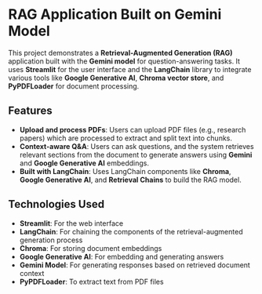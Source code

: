 # RAG Application Built on Gemini Model

This project demonstrates a **Retrieval-Augmented Generation (RAG)** application built with the **Gemini model** for question-answering tasks. It uses **Streamlit** for the user interface and the **LangChain** library to integrate various tools like **Google Generative AI**, **Chroma vector store**, and **PyPDFLoader** for document processing.

## Features

- **Upload and process PDFs**: Users can upload PDF files (e.g., research papers) which are processed to extract and split text into chunks.
- **Context-aware Q&A**: Users can ask questions, and the system retrieves relevant sections from the document to generate answers using **Gemini** and **Google Generative AI** embeddings.
- **Built with LangChain**: Uses LangChain components like **Chroma**, **Google Generative AI**, and **Retrieval Chains** to build the RAG model.
  
## Technologies Used

- **Streamlit**: For the web interface
- **LangChain**: For chaining the components of the retrieval-augmented generation process
- **Chroma**: For storing document embeddings
- **Google Generative AI**: For embedding and generating answers
- **Gemini Model**: For generating responses based on retrieved document context
- **PyPDFLoader**: To extract text from PDF files


